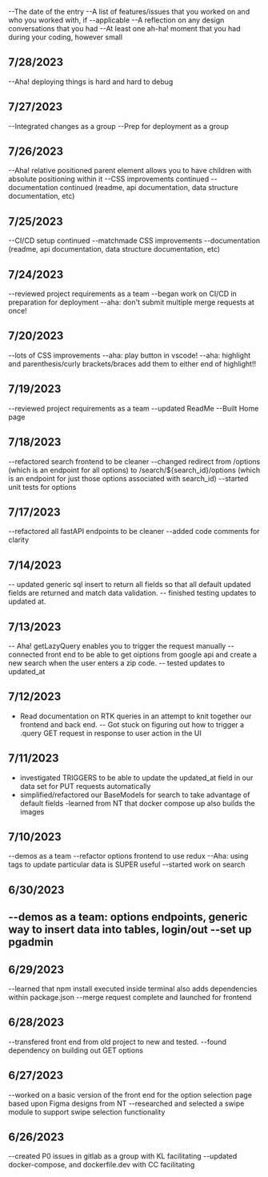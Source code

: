 --The date of the entry
--A list of features/issues that you worked on and who you worked with, if --applicable
--A reflection on any design conversations that you had
--At least one ah-ha! moment that you had during your coding, however small

## 7/28/2023

--Aha! deploying things is hard and hard to debug

## 7/27/2023

--Integrated changes as a group
--Prep for deployment as a group

## 7/26/2023

--Aha! relative positioned parent element allows you to have children with absolute positioning within it
--CSS improvements continued
--documentation continued (readme, api documentation, data structure documentation, etc)

## 7/25/2023

--CI/CD setup continued
--matchmade CSS improvements
--documentation (readme, api documentation, data structure documentation, etc)

## 7/24/2023

--reviewed project requirements as a team
--began work on CI/CD in preparation for deployment
--aha: don't submit multiple merge requests at once!

## 7/20/2023

--lots of CSS improvements
--aha: play button in vscode!
--aha: highlight and parenthesis/curly brackets/braces add them to either end of highlight!!

## 7/19/2023

--reviewed project requirements as a team
--updated ReadMe
--Built Home page

## 7/18/2023

--refactored search frontend to be cleaner
--changed redirect from /options (which is an endpoint for all options) to /search/${search_id}/options (which is an endpoint for just those options associated with search_id)
--started unit tests for options

## 7/17/2023

--refactored all fastAPI endpoints to be cleaner
--added code comments for clarity

## 7/14/2023

-- updated generic sql insert to return all fields so that all default updated fields are returned and match data validation.
-- finished testing updates to updated at.

## 7/13/2023

-- Aha! getLazyQuery enables you to trigger the request manually
--connected front end to be able to get oiptions from google api and create a new search when the user enters a zip code.
-- tested updates to updated_at

## 7/12/2023

- Read documentation on RTK queries in an attempt to knit together our frontend and back end.
  -- Got stuck on figuring out how to trigger a .query GET request in response to user action in the UI

## 7/11/2023

- investigated TRIGGERS to be able to update the updated_at field in our data set for PUT requests automatically
- simplified/refactored our BaseModels for search to take advantage of default fields
  -learned from NT that docker compose up also builds the images

## 7/10/2023

--demos as a team
--refactor options frontend to use redux
--Aha: using tags to update particular data is SUPER useful
--started work on search

## 6/30/2023

--demos as a team: options endpoints, generic way to insert data into tables, login/out
--set up pgadmin
--

## 6/29/2023

--learned that npm install executed inside terminal also adds dependencies within package.json
--merge request complete and launched for frontend

## 6/28/2023

--transfered front end from old project to new and tested.
--found dependency on building out GET options

## 6/27/2023

--worked on a basic version of the front end for the option selection page based upon Figma designs from NT
--researched and selected a swipe module to support swipe selection functionality

## 6/26/2023

--created P0 issues in gitlab as a group with KL facilitating
--updated docker-compose, and dockerfile.dev with CC facilitating
